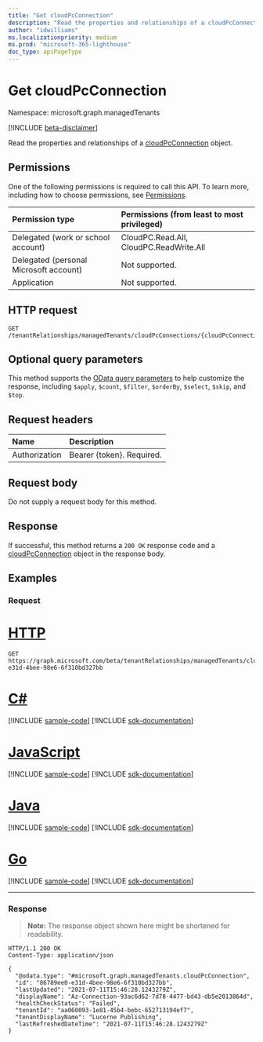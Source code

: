 ```yaml
---
title: "Get cloudPcConnection"
description: "Read the properties and relationships of a cloudPcConnection object."
author: "idwilliams"
ms.localizationpriority: medium
ms.prod: "microsoft-365-lighthouse"
doc_type: apiPageType
---
```


# Get cloudPcConnection
Namespace: microsoft.graph.managedTenants

[!INCLUDE [beta-disclaimer](../../includes/beta-disclaimer.md)]

Read the properties and relationships of a [cloudPcConnection](../resources/managedtenants-cloudpcconnection.md) object.

## Permissions
One of the following permissions is required to call this API. To learn more, including how to choose permissions, see [Permissions](/graph/permissions-reference).

|Permission type|Permissions (from least to most privileged)|
|:---|:---|
|Delegated (work or school account)|CloudPC.Read.All, CloudPC.ReadWrite.All|
|Delegated (personal Microsoft account)|Not supported.|
|Application|Not supported.|

## HTTP request

<!-- {
  "blockType": "ignored"
}
-->
``` http
GET /tenantRelationships/managedTenants/cloudPcConnections/{cloudPcConnectionId}
```

## Optional query parameters
This method supports the [OData query parameters](/graph/query-parameters) to help customize the response, including `$apply`, `$count`, `$filter`, `$orderBy`, `$select`, `$skip`, and `$top`.

## Request headers
|Name|Description|
|:---|:---|
|Authorization|Bearer {token}. Required.|

## Request body
Do not supply a request body for this method.

## Response

If successful, this method returns a `200 OK` response code and a [cloudPcConnection](../resources/managedtenants-cloudpcconnection.md) object in the response body.

## Examples

### Request

# [HTTP](#tab/http)
<!-- {
  "blockType": "request",
  "sampleKeys": ["86789ee0-e31d-4bee-98e6-6f310bd327bb"],
  "name": "get_cloudpcconnection"
}
-->
``` http
GET https://graph.microsoft.com/beta/tenantRelationships/managedTenants/cloudPcConnections/86789ee0-e31d-4bee-98e6-6f310bd327bb
```

# [C#](#tab/csharp)
[!INCLUDE [sample-code](../includes/snippets/csharp/get-cloudpcconnection-csharp-snippets.md)]
[!INCLUDE [sdk-documentation](../includes/snippets/snippets-sdk-documentation-link.md)]

# [JavaScript](#tab/javascript)
[!INCLUDE [sample-code](../includes/snippets/javascript/get-cloudpcconnection-javascript-snippets.md)]
[!INCLUDE [sdk-documentation](../includes/snippets/snippets-sdk-documentation-link.md)]

# [Java](#tab/java)
[!INCLUDE [sample-code](../includes/snippets/java/get-cloudpcconnection-java-snippets.md)]
[!INCLUDE [sdk-documentation](../includes/snippets/snippets-sdk-documentation-link.md)]

# [Go](#tab/go)
[!INCLUDE [sample-code](../includes/snippets/go/get-cloudpcconnection-go-snippets.md)]
[!INCLUDE [sdk-documentation](../includes/snippets/snippets-sdk-documentation-link.md)]

---



### Response
>**Note:** The response object shown here might be shortened for readability.
<!-- {
  "blockType": "response",
  "truncated": true,
  "@odata.type": "microsoft.graph.managedTenants.cloudPcConnection"
}
-->
``` http
HTTP/1.1 200 OK
Content-Type: application/json

{
  "@odata.type": "#microsoft.graph.managedTenants.cloudPcConnection",
  "id": "86789ee0-e31d-4bee-98e6-6f310bd327bb",
  "lastUpdated": "2021-07-11T15:46:28.1243279Z",
  "displayName": "Az-Connection-93ac6d62-7d78-4477-bd43-db5e2013864d",
  "healthCheckStatus": "Failed",
  "tenantId": "aa060093-1e81-45b4-bebc-652713194ef7",
  "tenantDisplayName": "Lucerne Publishing",
  "lastRefreshedDateTime": "2021-07-11T15:46:28.1243279Z"
}
```
